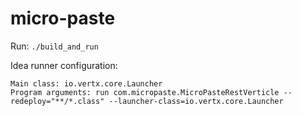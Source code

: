 # micro-paste
Run: `./build_and_run`

Idea runner configuration:
```
Main class: io.vertx.core.Launcher
Program arguments: run com.micropaste.MicroPasteRestVerticle --redeploy="**/*.class" --launcher-class=io.vertx.core.Launcher
```
